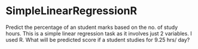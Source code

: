 # SimpleLinearRegressionR
Predict the percentage of an student marks based on the no. of study hours. This is a simple linear regression task as it involves just 2 variables. I used R. What will be predicted score if a student studies for 9.25 hrs/ day?
